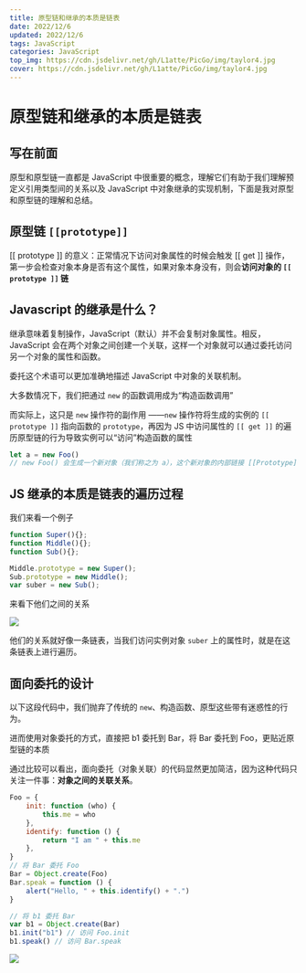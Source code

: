 ```yaml
---
title: 原型链和继承的本质是链表
date: 2022/12/6
updated: 2022/12/6
tags: JavaScript
categories: JavaScript
top_img: https://cdn.jsdelivr.net/gh/L1atte/PicGo/img/taylor4.jpg
cover: https://cdn.jsdelivr.net/gh/L1atte/PicGo/img/taylor4.jpg
---
```


# 原型链和继承的本质是链表

## 写在前面

原型和原型链一直都是 JavaScript 中很重要的概念，理解它们有助于我们理解预定义引用类型间的关系以及 JavaScript 中对象继承的实现机制，下面是我对原型和原型链的理解和总结。

## 原型链 `[[prototype]]`

[[ prototype ]] 的意义：正常情况下访问对象属性的时候会触发 [[ get ]] 操作，第一步会检查对象本身是否有这个属性，如果对象本身没有，则会**访问对象的 `[[ prototype ]]` 链**

## Javascript 的继承是什么？

继承意味着复制操作，JavaScript（默认）并不会复制对象属性。相反，JavaScript 会在两个对象之间创建一个关联，这样一个对象就可以通过委托访问另一个对象的属性和函数。

委托这个术语可以更加准确地描述 JavaScript 中对象的关联机制。

大多数情况下，我们把通过 `new` 的函数调用成为“构造函数调用”

而实际上，这只是 `new` 操作符的副作用 ——`new` 操作符将生成的实例的 `[[ prototype ]]` 指向函数的 `prototype`，再因为 JS 中访问属性的 `[[ get ]]` 的遍历原型链的行为导致实例可以“访问”构造函数的属性

```javascript
let a = new Foo()
// new Foo() 会生成一个新对象（我们称之为 a），这个新对象的内部链接 [[Prototype]] 关联的是 Foo.prototype 对象，即 a.__proto__ === Foo.prototype
```

## JS 继承的本质是链表的遍历过程

我们来看一个例子

```javascript
function Super(){};
function Middle(){};
function Sub(){};

Middle.prototype = new Super();
Sub.prototype = new Middle();
var suber = new Sub();
```

来看下他们之间的关系

![](https://cdn.jsdelivr.net/gh/L1atte/PicGo/img/原型链关系.png)

他们的关系就好像一条链表，当我们访问实例对象 `suber` 上的属性时，就是在这条链表上进行遍历。



## 面向委托的设计

以下这段代码中，我们抛弃了传统的 `new`、构造函数、原型这些带有迷惑性的行为。

进而使用对象委托的方式，直接把 b1 委托到 Bar，将 Bar 委托到 Foo，更贴近原型链的本质

通过比较可以看出，面向委托（对象关联）的代码显然更加简洁，因为这种代码只关注一件事：**对象之间的关联关系**。

```javascript
Foo = {
	init: function (who) {
		this.me = who
	},
	identify: function () {
		return "I am " + this.me
	},
}
// 将 Bar 委托 Foo
Bar = Object.create(Foo)
Bar.speak = function () {
	alert("Hello, " + this.identify() + ".")
}

// 将 b1 委托 Bar
var b1 = Object.create(Bar)
b1.init("b1") // 访问 Foo.init
b1.speak() // 访问 Bar.speak
```



![](https://cdn.jsdelivr.net/gh/L1atte/PicGo/img/面向委托的设计.png)

